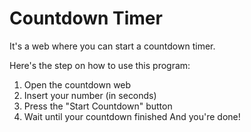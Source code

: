 # Countdown Timer

It's a web where you can start a countdown timer.

Here's the step on how to use this program:
1. Open the countdown web
2. Insert your number (in seconds)
3. Press the "Start Countdown" button
4. Wait until your countdown finished
And you're done!